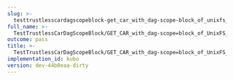 ```yaml
---
slug: >-
  testtrustlesscardagscopeblock-get_car_with_dag-scope-block_of_unixfs_file_on_a_path_with_sharded_directory_(format-car)-header_x-content-type-options
full_name: >-
  TestTrustlessCarDagScopeBlock/GET_CAR_with_dag-scope=block_of_UnixFS_file_on_a_path_with_sharded_directory_(format=car)/Header_X-Content-Type-Options
outcome: pass
title: >-
  TestTrustlessCarDagScopeBlock/GET_CAR_with_dag-scope=block_of_UnixFS_file_on_a_path_with_sharded_directory_(format=car)/Header_X-Content-Type-Options
implementation_id: kubo
version: dev-44b0eaa-dirty
---
```


